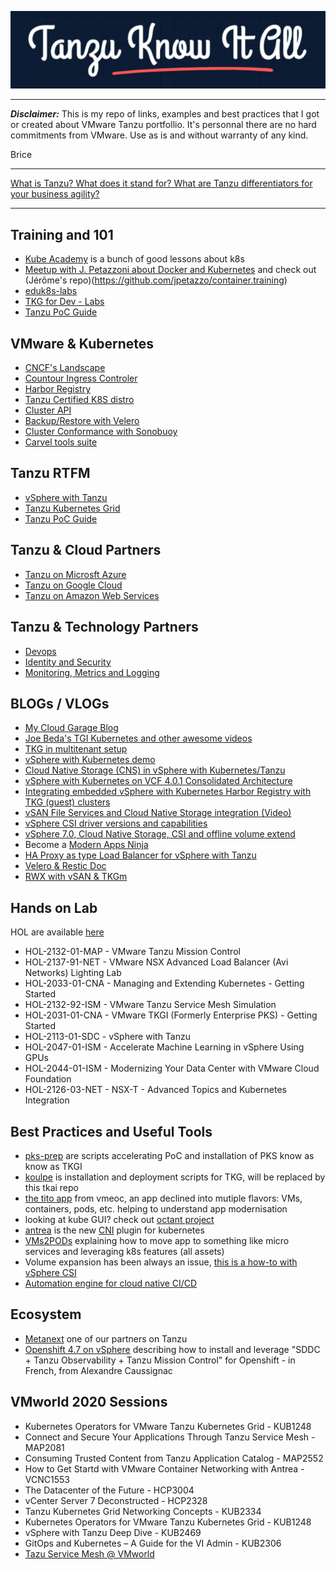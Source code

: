 ![tkai image](images/tkia.png)

---

***Disclaimer:*** This is my repo of links, examples and best practices that I got or created about VMware Tanzu portfollio. It's personnal there are no hard commitments from VMware. Use as is and without warranty of any kind.

Brice  
  
---

[What is Tanzu? What does it stand for? What are Tanzu differentiators for your business agility?](https://www.youtube.com/watch?v=3LkmlMWhdj0&ab_channel=VMwareTanzu)

---

## Training and 101
- [Kube Academy](https://kube.academy/) is a bunch of good lessons about k8s
- [Meetup with J. Petazzoni about Docker and Kubernetes](https://vmware-2019-11.container.training/#1) and check out (Jérôme's repo)(https://github.com/jpetazzo/container.training) 
- [eduk8s-labs](https://github.com/eduk8s-labs)
- [TKG for Dev - Labs](https://github.com/failk8s/tkg-dev-install)
- [Tanzu PoC Guide](https://core.vmware.com/resource/tanzu-proof-concept-guide)

## VMware & Kubernetes 
- [CNCF's Landscape](https://landscape.cncf.io/)
- [Countour Ingress Controler](https://projectcontour.io/)
- [Harbor Registry](https://goharbor.io/)
- [Tanzu Certified K8S distro](https://www.cncf.io/certification/software-conformance/)
- [Cluster API](https://github.com/kubernetes-sigs/cluster-api)
- [Backup/Restore with Velero](https://velero.io/)
- [Cluster Conformance with Sonobuoy](https://sonobuoy.io/)
- [Carvel tools suite](https://carvel.dev/)

## Tanzu RTFM
- [vSphere with Tanzu](https://docs.vmware.com/en/VMware-vSphere/7.0/vmware-vsphere-with-tanzu/GUID-152BE7D2-E227-4DAA-B527-557B564D9718.html)
- [Tanzu Kubernetes Grid](https://docs.vmware.com/en/VMware-Tanzu-Kubernetes-Grid/index.html)
- [Tanzu PoC Guide](https://core.vmware.com/resource/tanzu-proof-concept-guide#_Toc56496942)

## Tanzu & Cloud Partners
- [Tanzu on Microsft Azure](https://tanzu.vmware.com/partners/microsoft-azure)
- [Tanzu on Google Cloud](https://tanzu.vmware.com/partners/google)
- [Tanzu on Amazon Web Services](https://tanzu.vmware.com/partners/aws) 

## Tanzu & Technology Partners
- [Devops](https://tanzu.vmware.com/services-marketplace/devops-tooling)
- [Identity and Security](https://tanzu.vmware.com/services-marketplace/identity-and-security)
- [Monitoring, Metrics and Logging](https://tanzu.vmware.com/services-marketplace/monitoring-metrics-and-logging) 

## BLOGs / VLOGs
- [My Cloud Garage Blog](https://blog.cloud-garage.net)
- [Joe Beda's TGI Kubernetes and other awesome videos](https://www.youtube.com/channel/UCdkGV51Nu0unDNT58bHt9bg)
- [TKG in multitenant setup](https://tanzu.vmware.com/content/practitioners/a-closer-look-at-vmware-tanzu-kubernetes-grid-multitenant-setup)
- [vSphere with Kubernetes demo](https://www.youtube.com/watch?v=GCW4GtdCHLc)
- [Cloud Native Storage (CNS) in vSphere with Kubernetes/Tanzu](https://cormachogan.com/2020/07/21/cloud-native-storage-cns-in-vsphere-with-kubernetes-tanzu-video/)
- [vSphere with Kubernetes on VCF 4.0.1 Consolidated Architecture](https://cormachogan.com/2020/07/08/vsphere-with-kubernetes-on-vcf-4-0-1-consolidated-architecture/)
- [Integrating embedded vSphere with Kubernetes Harbor Registry with TKG (guest) clusters](https://cormachogan.com/2020/06/23/integrating-embedded-vsphere-with-kubernetes-harbor-registry-with-tkg-guest-clusters/)
- [vSAN File Services and Cloud Native Storage integration (Video)](https://cormachogan.com/2020/06/17/vsan-file-services-and-cloud-native-storage-integration/)
- [vSphere CSI driver versions and capabilities](https://cormachogan.com/2020/05/07/vsphere-csi-driver-versions-and-capabilities/)
- [vSphere 7.0, Cloud Native Storage, CSI and offline volume extend](https://cormachogan.com/2020/04/23/vsphere-7-0-cloud-native-storage-csi-and-offline-volume-extend/)
- Become a [Modern Apps Ninja](https://www.modernapps.ninja/)
- [HA Proxy as type Load Balancer for vSphere with Tanzu](https://cormachogan.com/2020/09/28/enabling-vsphere-with-tanzu-using-ha-proxy/)
- [Velero & Restic Doc](https://github.com/vmware-tanzu/velero/blob/master/site/docs/master/restic.md)
- [RWX with vSAN & TKGm](https://laptrinhx.com/tkg-vsan-file-service-for-rwx-read-write-many-volumes-2326549364/)

## Hands on Lab
HOL are available [here](https://labs.hol.vmware.com)
- HOL-2132-01-MAP - VMware Tanzu Mission Control
- HOL-2137-91-NET - VMware NSX Advanced Load Balancer (Avi Networks) Lighting Lab
- HOL-2033-01-CNA - Managing and Extending Kubernetes - Getting Started
- HOL-2132-92-ISM - VMware Tanzu Service Mesh Simulation
- HOL-2031-01-CNA - VMware TKGI (Formerly Enterprise PKS) - Getting Started
- HOL-2113-01-SDC - vSphere with Tanzu
- HOL-2047-01-ISM - Accelerate Machine Learning in vSphere Using GPUs
- HOL-2044-01-ISM - Modernizing Your Data Center with VMware Cloud Foundation
- HOL-2126-03-NET - NSX-T - Advanced Topics and Kubernetes Integration

## Best Practices and Useful Tools
- [pks-prep](https://github.com/bdereims/pks-prep) are scripts accelerating PoC and installation of PKS know as know as TKGI
- [koulpe](https://github.com/bdereims/koulpe) is installation and deployment scripts for TKG, will be replaced by this tkai repo
- [the tito app](https://github.com/vmeoc/Tito) from vmeoc, an app declined into mutiple flavors: VMs, containers, pods, etc. helping to understand app modernisation
- looking at kube GUI? check out [octant project](https://github.com/vmware-tanzu/octant)
- [antrea](https://github.com/vmware-tanzu/antrea) is the new [CNI](https://kubernetes.io/docs/concepts/extend-kubernetes/compute-storage-net/network-plugins/) plugin for kubernetes
- [VMs2PODs](https://github.com/bdereims/pks-prep/blob/master/k8s/VMs2PODs/VMs2Pods.pdf) explaining how to move app to something like micro services and leveraging k8s features (all assets)
- Volume expansion has been always an issue, [this is a how-to with vSphere CSI](https://github.com/kubernetes-sigs/vsphere-csi-driver/blob/master/docs/book/features/volume_expansion.md)
- [Automation engine for cloud native CI/CD](https://tanzu.vmware.com/concourse)

## Ecosystem
- [Metanext](https://www.metanext.com/) one of our partners on Tanzu
- [Openshift 4.7 on vSphere](https://hackmd.io/@ac09081979/OCP47-vSphere) describing how to install and leverage "SDDC + Tanzu Observability + Tanzu Mission Control" for Openshift - in French, from Alexandre Caussignac

## VMworld 2020 Sessions
- Kubernetes Operators for VMware Tanzu Kubernetes Grid - KUB1248
- Connect and Secure Your Applications Through Tanzu Service Mesh - MAP2081
- Consuming Trusted Content from Tanzu Application Catalog - MAP2552
- How to Get Startd with VMware Container Networking with Antrea - VCNC1553
- The Datacenter of the Future - HCP3004
- vCenter Server 7 Deconstructed - HCP2328
- Tanzu Kubernetes Grid Networking Concepts - KUB2334
- Kubernetes Operators for VMware Tanzu Kubernetes Grid - KUB1248
- vSphere with Tanzu Deep Dive - KUB2469
- GitOps and Kubernetes – A Guide for the VI Admin - KUB2306
- [Tazu Service Mesh @ VMworld](https://blogs.vmware.com/networkvirtualization/2020/09/tanzu-service-mesh-vmworld2020.html/)


